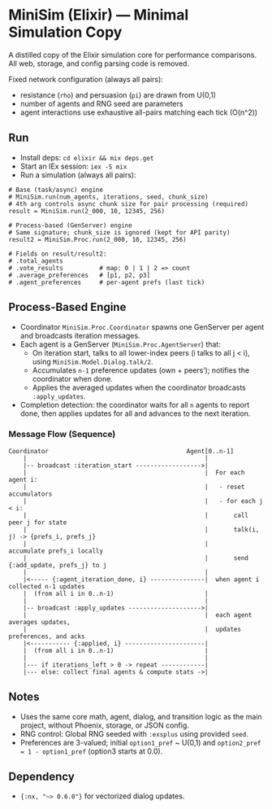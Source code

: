 # MiniSim (Elixir) — Minimal Simulation Copy

A distilled copy of the Elixir simulation core for performance comparisons. All web, storage, and config parsing code is removed.

Fixed network configuration (always all pairs):
- resistance (`rho`) and persuasion (`pi`) are drawn from U(0,1)
- number of agents and RNG seed are parameters
- agent interactions use exhaustive all-pairs matching each tick (O(n^2))

## Run

- Install deps: `cd elixir && mix deps.get`
- Start an IEx session: `iex -S mix`
- Run a simulation (always all pairs):

```
# Base (task/async) engine
# MiniSim.run(num_agents, iterations, seed, chunk_size)
# 4th arg controls async chunk size for pair processing (required)
result = MiniSim.run(2_000, 10, 12345, 256)

# Process-based (GenServer) engine
# Same signature; chunk_size is ignored (kept for API parity)
result2 = MiniSim.Proc.run(2_000, 10, 12345, 256)

# Fields on result/result2:
# .total_agents
# .vote_results          # map: 0 | 1 | 2 => count
# .average_preferences   # [p1, p2, p3]
# .agent_preferences     # per-agent prefs (last tick)
```

## Process-Based Engine
- Coordinator `MiniSim.Proc.Coordinator` spawns one GenServer per agent and broadcasts iteration messages.
- Each agent is a GenServer (`MiniSim.Proc.AgentServer`) that:
  - On iteration start, talks to all lower-index peers (i talks to all j < i), using `MiniSim.Model.Dialog.talk/2`.
  - Accumulates `n-1` preference updates (own + peers’); notifies the coordinator when done.
  - Applies the averaged updates when the coordinator broadcasts `:apply_updates`.
- Completion detection: the coordinator waits for all `n` agents to report done, then applies updates for all and advances to the next iteration.

### Message Flow (Sequence)

```
Coordinator                                      Agent[0..n-1]
    |                                                 |
    |-- broadcast :iteration_start ------------------>|
    |                                                 |  For each agent i:
    |                                                 |   - reset accumulators
    |                                                 |   - for each j < i:
    |                                                 |       call peer j for state
    |                                                 |       talk(i, j) -> {prefs_i, prefs_j}
    |                                                 |       accumulate prefs_i locally
    |                                                 |       send {:add_update, prefs_j} to j
    |                                                 |
    |<----- {:agent_iteration_done, i} ---------------|  when agent i collected n-1 updates
    |  (from all i in 0..n-1)                         |
    |                                                 |
    |-- broadcast :apply_updates -------------------->|
    |                                                 |  each agent averages updates,
    |                                                 |  updates preferences, and acks
    |<----------- {:applied, i} ----------------------|
    |  (from all i in 0..n-1)                         |
    |                                                 |
    |--- if iterations_left > 0 -> repeat ------------|
    |--- else: collect final agents & compute stats ->|
```

## Notes
- Uses the same core math, agent, dialog, and transition logic as the main project, without Phoenix, storage, or JSON config.
- RNG control: Global RNG seeded with `:exsplus` using provided `seed`.
- Preferences are 3-valued; initial `option1_pref` ~ U(0,1) and `option2_pref = 1 - option1_pref` (option3 starts at 0.0).

## Dependency
- `{:nx, "~> 0.6.0"}` for vectorized dialog updates.
